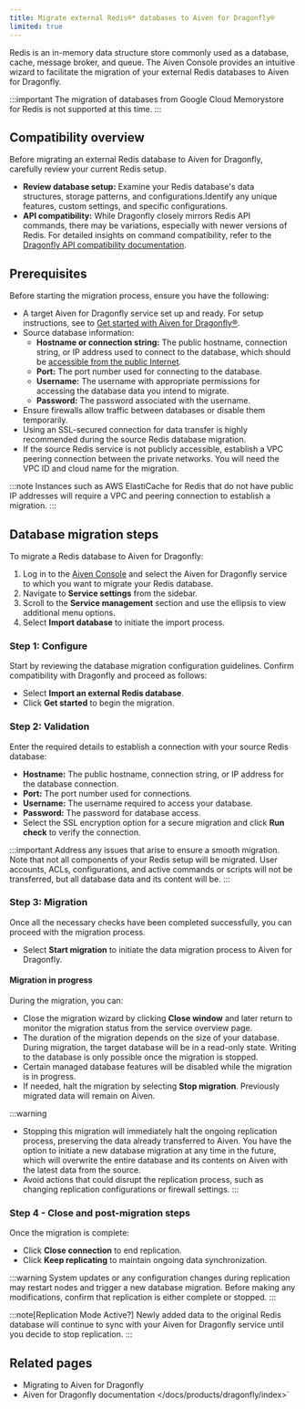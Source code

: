 ```yaml
---
title: Migrate external Redis®* databases to Aiven for Dragonfly®
limited: true
---
```


Redis is an in-memory data structure store commonly used as a database,
cache, message broker, and queue. The Aiven Console provides an
intuitive wizard to facilitate the migration of your external Redis
databases to Aiven for Dragonfly.

:::important
The migration of databases from Google Cloud Memorystore for Redis is
not supported at this time.
:::

## Compatibility overview

Before migrating an external Redis database to Aiven for Dragonfly,
carefully review your current Redis setup.

-   **Review database setup:** Examine your Redis database's data
    structures, storage patterns, and configurations.Identify any unique
    features, custom settings, and specific configurations.
-   **API compatibility:** While Dragonfly closely mirrors Redis API
    commands, there may be variations, especially with newer versions of
    Redis. For detailed insights on command compatibility, refer to the
    [Dragonfly API compatibility
    documentation](https://www.dragonflydb.io/docs/command-reference/compatibility).

## Prerequisites

Before starting the migration process, ensure you have the following:

-   A target Aiven for Dragonfly service set up and ready. For setup
    instructions, see to
    [Get started with Aiven for Dragonfly®](/docs/products/dragonfly/get-started).
-   Source database information:
    -   **Hostname or connection string:** The public hostname,
        connection string, or IP address used to connect to the
        database, which should be
        [accessible from the public Internet](/docs/platform/howto/public-access-in-vpc).
    -   **Port:** The port number used for connecting to the database.
    -   **Username:** The username with appropriate permissions for
        accessing the database data you intend to migrate.
    -   **Password:** The password associated with the username.
-   Ensure firewalls allow traffic between databases or disable them
    temporarily.
-   Using an SSL-secured connection for data transfer is highly
    recommended during the source Redis database migration.
-   If the source Redis service is not publicly accessible, establish a
    VPC peering connection between the private networks. You will need
    the VPC ID and cloud name for the migration.

:::note
Instances such as AWS ElastiCache for Redis that do not have public IP
addresses will require a VPC and peering connection to establish a
migration.
:::

## Database migration steps

To migrate a Redis database to Aiven for Dragonfly:

1.  Log in to the [Aiven Console](https://console.aiven.io/) and select
    the Aiven for Dragonfly service to which you want to migrate your
    Redis database.
2.  Navigate to **Service settings** from the sidebar.
3.  Scroll to the **Service management** section and use the ellipsis to
    view additional menu options.
4.  Select **Import database** to initiate the import process.

### Step 1: Configure

Start by reviewing the database migration configuration guidelines.
Confirm compatibility with Dragonfly and proceed as follows:

-   Select **Import an external Redis database**.
-   Click **Get started** to begin the migration.

### Step 2: Validation

Enter the required details to establish a connection with your source
Redis database:

-   **Hostname:** The public hostname, connection string, or IP address
    for the database connection.
-   **Port:** The port number used for connections.
-   **Username:** The username required to access your database.
-   **Password:** The password for database access.
-   Select the SSL encryption option for a secure migration and click
    **Run check** to verify the connection.

:::important
Address any issues that arise to ensure a smooth migration. Note that
not all components of your Redis setup will be migrated. User accounts,
ACLs, configurations, and active commands or scripts will not be
transferred, but all database data and its content will be.
:::

### Step 3: Migration

Once all the necessary checks have been completed successfully, you can
proceed with the migration process.

-   Select **Start migration** to initiate the data migration process to
    Aiven for Dragonfly.

#### Migration in progress

During the migration, you can:

-   Close the migration wizard by clicking **Close window** and later
    return to monitor the migration status from the service overview
    page.
-   The duration of the migration depends on the size of your database.
    During migration, the target database will be in a read-only state.
    Writing to the database is only possible once the migration is
    stopped.
-   Certain managed database features will be disabled while the
    migration is in progress.
-   If needed, halt the migration by selecting **Stop migration**.
    Previously migrated data will remain on Aiven.

:::warning
-   Stopping this migration will immediately halt the ongoing
    replication process, preserving the data already transferred to
    Aiven. You have the option to initiate a new database migration at
    any time in the future, which will overwrite the entire database and
    its contents on Aiven with the latest data from the source.
-   Avoid actions that could disrupt the replication process, such as
    changing replication configurations or firewall settings.
:::

### Step 4 - Close and post-migration steps

Once the migration is complete:

-   Click **Close connection** to end replication.
-   Click **Keep replicating** to maintain ongoing data synchronization.

:::warning
System updates or any configuration changes during replication may
restart nodes and trigger a new database migration. Before making any
modifications, confirm that replication is either complete or stopped.
:::

:::note[Replication Mode Active?]
Newly added data to the original Redis database will continue to sync
with your Aiven for Dragonfly service until you decide to stop
replication.
:::

## Related pages

-   Migrating to Aiven for Dragonfly
-   Aiven for Dragonfly documentation
    \</docs/products/dragonfly/index\>\`

